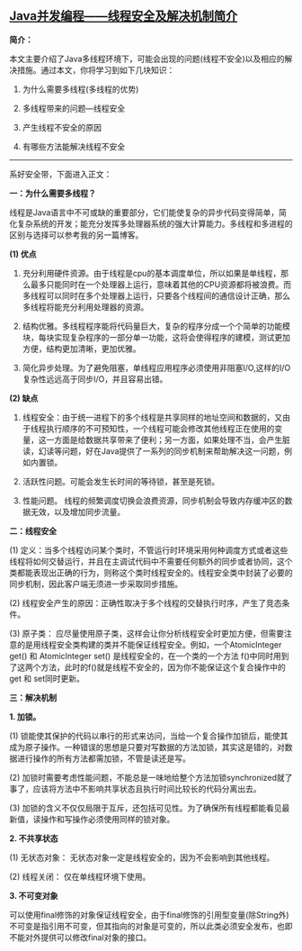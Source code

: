 ## [Java并发编程——线程安全及解决机制简介](https://www.cnblogs.com/zhanht/p/5450325.html)

**简介：**

本文主要介绍了Java多线程环境下，可能会出现的问题\(线程不安全\)以及相应的解决措施。通过本文，你将学习到如下几块知识：

1. 为什么需要多线程\(多线程的优势\)

1. 多线程带来的问题—线程安全

2. 产生线程不安全的原因

3. 有哪些方法能解决线程不安全

------------------------------------------------------------

系好安全带，下面进入正文：



**一：为什么需要多线程？**

线程是Java语言中不可或缺的重要部分，它们能使复杂的异步代码变得简单，简化复杂系统的开发；能充分发挥多处理器系统的强大计算能力。多线程和多进程的区别与选择可以参考我的另一篇博客。

**\(1\) 优点**

1. 充分利用硬件资源。由于线程是cpu的基本调度单位，所以如果是单线程，那么最多只能同时在一个处理器上运行，意味着其他的CPU资源都将被浪费。而多线程可以同时在多个处理器上运行，只要各个线程间的通信设计正确，那么多线程将能充分利用处理器的资源。

2. 结构优雅。多线程程序能将代码量巨大，复杂的程序分成一个个简单的功能模块，每块实现复杂程序的一部分单一功能，这将会使得程序的建模，测试更加方便，结构更加清晰，更加优雅。

3. 简化异步处理。为了避免阻塞，单线程应用程序必须使用非阻塞I/O,这样的I/O复杂性远远高于同步I/O，并且容易出错。

**\(2\) 缺点**

1. 线程安全：由于统一进程下的多个线程是共享同样的地址空间和数据的，又由于线程执行顺序的不可预知性，一个线程可能会修改其他线程正在使用的变量，这一方面是给数据共享带来了便利；另一方面，如果处理不当，会产生脏读，幻读等问题，好在Java提供了一系列的同步机制来帮助解决这一问题，例如内置锁。

2. 活跃性问题。可能会发生长时间的等待锁，甚至是死锁。

3. 性能问题。 线程的频繁调度切换会浪费资源，同步机制会导致内存缓冲区的数据无效，以及增加同步流量。

**二：线程安全**

\(1\) 定义：当多个线程访问某个类时，不管运行时环境采用何种调度方式或者这些线程将如何交替运行，并且在主调试代码中不需要任何额外的同步或者协同，这个类都能表现出正确的行为，则称这个类时线程安全的。线程安全类中封装了必要的同步机制，因此客户端无须进一步采取同步措施。

\(2\) 线程安全产生的原因：正确性取决于多个线程的交替执行时序，产生了竞态条件。

\(3\) 原子类： 应尽量使用原子类，这样会让你分析线程安全时更加方便，但需要注意的是用线程安全类构建的类并不能保证线程安全。例如，一个AtomicInteger get\(\) 和 AtomicInteger set\(\) 是线程安全的，在一个类的一个方法 f\(\)中同时用到了这两个方法，此时的f\(\)就是线程不安全的，因为你不能保证这个复合操作中的get 和 set同时更新。  

**三：解决机制**

**1. 加锁。**

\(1\) 锁能使其保护的代码以串行的形式来访问，当给一个复合操作加锁后，能使其成为原子操作。一种错误的思想是只要对写数据的方法加锁，其实这是错的，对数据进行操作的所有方法都需加锁，不管是读还是写。

\(2\) 加锁时需要考虑性能问题，不能总是一味地给整个方法加锁synchronized就了事了，应该将方法中不影响共享状态且执行时间比较长的代码分离出去。

\(3\) 加锁的含义不仅仅局限于互斥，还包括可见性。为了确保所有线程都能看见最新值，读操作和写操作必须使用同样的锁对象。

**2. 不共享状态**

\(1\) 无状态对象： 无状态对象一定是线程安全的，因为不会影响到其他线程。

\(2\) 线程关闭： 仅在单线程环境下使用。

**3. 不可变对象**

可以使用final修饰的对象保证线程安全，由于final修饰的引用型变量\(除String外\)不可变是指引用不可变，但其指向的对象是可变的，所以此类必须安全发布，也即不能对外提供可以修改final对象的接口。



